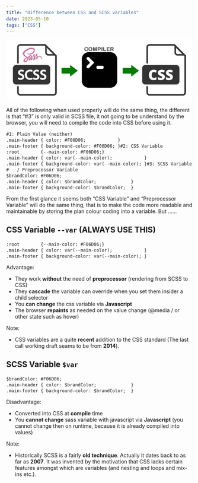 ```yaml
---
title: "Difference between CSS and SCSS variables"
date: 2023-05-10
tags: ["CSS"]
---
```




![img](0*b51OxRUtHumX5VRX.jpg)

All of the following when used properly will do the same thing, the different is that “#3” is only valid in SCSS file, it not going to be understand by the browser, you will need to compile the code into CSS before using it.

```
#1: Plain Value (neither)
.main-header { color: #F06D06;            }
.main-footer { background-color: #F06D06; }#2: CSS Variable
:root        {--main-color: #F06D06;}
.main-header { color: var(--main-color);            }
.main-footer { background-color: var(--main-color); }#3: SCSS Variable
#   / Preprocessor Variable
$brandColor: #F06D06;
.main-header { color: $brandColor;             }
.main-footer { background-color: $brandColor;  }
```

From the first glance it seems both “CSS Variable” and “Preprocessor Variable” will do the same thing, that is to make the code more readable and maintainable by storing the plan colour coding into a variable. But ……

## CSS Variable `--var` (ALWAYS USE THIS)

```
:root        {--main-color: #F06D06;}
.main-header { color: var(--main-color);            }
.main-footer { background-color: var(--main-color); }
```

Advantage:

-   They work **without** the need of **preprocessor** (rendering from SCSS to CSS)
-   They **cascade** the variable can override when you set them insider a child selector
-   You **can change** the css variable via **Javascript**
-   The browser **repaints** as needed on the value change (@media / or other state such as hover)

Note:

-   CSS variables are a quite **recent** addition to the CSS standard (The last call working draft seams to be from **2014**).

## SCSS Variable `$var`

```
$brandColor: #F06D06;
.main-header { color: $brandColor;             }
.main-footer { background-color: $brandColor;  }
```

Disadvantage:

-   Converted into CSS at **compile** time
-   You **cannot change** sass variable with javascript via **Javascript** (you cannot change then on runtime, because it is already compiled into values)

Note:

-   Historically SCSS is a fairly **old technique**. Actually it dates back to as far as **2007**. It was invented by the motivation that CSS lacks certain features amongst which are variables (and nesting and loops and mix-ins etc.).
